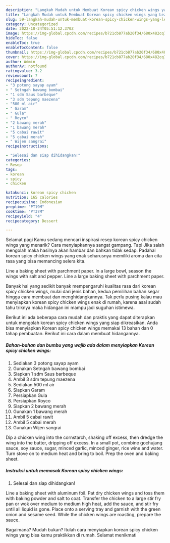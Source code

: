 ```yaml
---
description: "Langkah Mudah untuk Membuat Korean spicy chicken wings yang Lezat Sekali"
title: "Langkah Mudah untuk Membuat Korean spicy chicken wings yang Lezat Sekali"
slug: 59-langkah-mudah-untuk-membuat-korean-spicy-chicken-wings-yang-lezat-sekali
category: Uncategorized
date: 2022-10-24T05:51:12.370Z
image: https://img-global.cpcdn.com/recipes/b721cb877ab20f34/680x482cq70/korean-spicy-chicken-wings-foto-resep-utama.jpg
hideToc: false
enableToc: true
enableTocContent: false
thumbnail: https://img-global.cpcdn.com/recipes/b721cb877ab20f34/680x482cq70/korean-spicy-chicken-wings-foto-resep-utama.jpg
cover: https://img-global.cpcdn.com/recipes/b721cb877ab20f34/680x482cq70/korean-spicy-chicken-wings-foto-resep-utama.jpg
author: Admin
authorAv: notfound
ratingvalue: 3.2
reviewcount: 7
recipeingredient:
- "3 potong sayap ayam"
- " Setngah bawang bombai"
- "1 sdm Saus barbeque"
- "3 sdm tepung maezena"
- "500 ml air"
- " Garam"
- " Gula"
- " Royco"
- "2 bawang merah"
- "1 bawang merah"
- "5 cabai rawit"
- "5 cabai merah"
- " Wijen sangrai"
recipeinstructions:

- "Selesai dan siap dihidangkan!"
categories:
- Resep
tags:
- korean
- spicy
- chicken

katakunci: korean spicy chicken 
nutrition: 165 calories
recipecuisine: Indonesian
preptime: "PT19M"
cooktime: "PT37M"
recipeyield: "4"
recipecategory: Dessert

---
```



Selamat pagi Kamu sedang mencari inspirasi resep korean spicy chicken wings yang menarik? Cara menyiapkannya sangat gampang. Tapi Jika salah mengolah maka hasilnya akan hambar dan bahkan tidak sedap. Padahal korean spicy chicken wings yang enak seharusnya memiliki aroma dan cita rasa yang bisa memancing selera kita.


Line a baking sheet with parchment paper. In a large bowl, season the wings with salt and pepper. Line a large baking sheet with parchment paper.

Banyak hal yang sedikit banyak mempengaruhi kualitas rasa dari korean spicy chicken wings, mulai dari jenis bahan, kedua pemilihan bahan segar hingga cara membuat dan menghidangkannya. Tak perlu pusing kalau mau menyiapkan korean spicy chicken wings enak di rumah, karena asal sudah tahu triknya maka hidangan ini mampu jadi suguhan istimewa.


Berikut ini ada beberapa cara mudah dan praktis yang dapat diterapkan untuk mengolah korean spicy chicken wings yang siap dikreasikan. Anda bisa menyiapkan Korean spicy chicken wings memakai 13 bahan dan 0 tahap pembuatan. Berikut ini cara dalam membuat hidangannya.

<!--inarticleads1-->

##### Bahan-bahan dan bumbu yang wajib ada dalam menyiapkan Korean spicy chicken wings:

1. Sediakan 3 potong sayap ayam
1. Gunakan  Setngah bawang bombai
1. Siapkan 1 sdm Saus barbeque
1. Ambil 3 sdm tepung maezena
1. Sediakan 500 ml air
1. Siapkan  Garam
1. Persiapkan  Gula
1. Persiapkan  Royco
1. Siapkan 2 bawang merah
1. Gunakan 1 bawang merah
1. Ambil 5 cabai rawit
1. Ambil 5 cabai merah
1. Gunakan  Wijen sangrai


Dip a chicken wing into the cornstarch, shaking off excess, then dredge the wing into the batter, dripping off excess. In a small pot, combine gochujang sauce, soy sauce, sugar, minced garlic, minced ginger, rice wine and water. Turn stove on to medium heat and bring to boil. Prep the oven and baking sheet. 

<!--inarticleads2-->

##### Instruksi untuk memasak Korean spicy chicken wings:


1. Selesai dan siap dihidangkan!

Line a baking sheet with aluminum foil. Pat dry chicken wings and toss them with baking powder and salt to coat. Transfer the chicken to a large stir fry pan or wok over medium to medium high heat, add the sauce, and stir fry until all liquid is gone. Place onto a serving tray and garnish with the green onion and sesame seed. While the chicken wings are roasting, prepare the sauce. 

Bagaimana? Mudah bukan? Itulah cara menyiapkan korean spicy chicken wings yang bisa kamu praktikkan di rumah. Selamat menikmati
